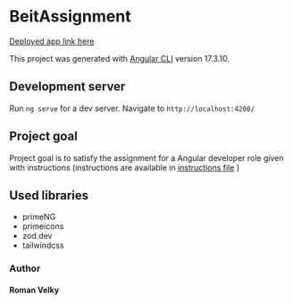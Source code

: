 # BeitAssignment

[Deployed app link here](https://beit-assignment.netlify.app/)

This project was generated with [Angular CLI](https://github.com/angular/angular-cli) version 17.3.10.

## Development server

Run `ng serve` for a dev server. Navigate to `http://localhost:4200/`

## Project goal

Project goal is to satisfy the assignment for a Angular developer role given with instructions (instructions are available in [instructions file](beit_task.md) )

## Used libraries

- primeNG
- primeicons
- zod.dev
- tailwindcss

### Author

#### Roman Velky
